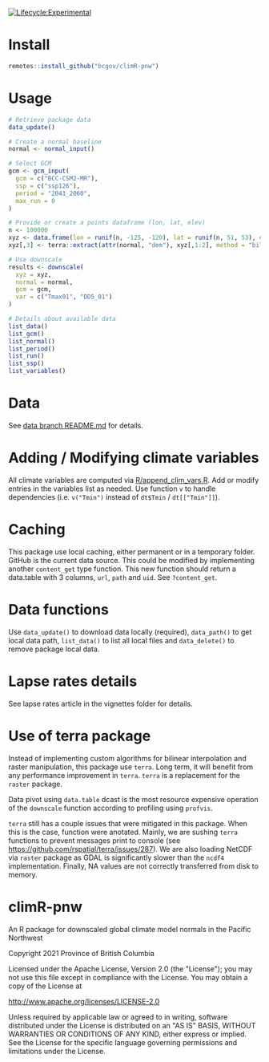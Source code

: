 <!-- badges: start -->
[![Lifecycle:Experimental](https://img.shields.io/badge/Lifecycle-Experimental-339999)](<Redirect-URL>)
<!-- badges: end -->

# Install

```r
remotes::install_github("bcgov/climR-pnw")
```

# Usage

```r
# Retrieve package data
data_update()

# Create a normal baseline
normal <- normal_input()

# Select GCM
gcm <- gcm_input(
  gcm = c("BCC-CSM2-MR"),
  ssp = c("ssp126"),
  period = "2041_2060",
  max_run = 0
)

# Provide or create a points dataframe (lon, lat, elev)
n <- 100000
xyz <- data.frame(lon = runif(n, -125, -120), lat = runif(n, 51, 53), elev = numeric(n))
xyz[,3] <- terra::extract(attr(normal, "dem"), xyz[,1:2], method = "bilinear")[,-1L]

# Use downscale
results <- downscale(
  xyz = xyz,
  normal = normal,
  gcm = gcm,
  var = c("Tmax01", "DD5_01")
)

# Details about available data
list_data()
list_gcm()
list_normal()
list_period()
list_run()
list_ssp()
list_variables()

```

# Data

See [data branch README.md](https://github.com/bcgov/climR-pnw/blob/data/README.md) for details.

# Adding / Modifying climate variables

All climate variables are computed via [R/append_clim_vars.R](./R/append_clim_vars.R). Add or modify entries in the variables list as needed. Use function `v` to handle dependencies (i.e. `v("Tmin")` instead of `dt$Tmin` / `dt[["Tmin"]]`).

# Caching

This package use local caching, either permanent or in a temporary folder. GitHub is the current data source. This could be modified by implementing another `content_get` type function. This new function should return a data.table with 3 columns, `url`, `path` and `uid`.
See `?content_get`.

# Data functions

Use `data_update()` to download data locally (required), `data_path()` to get local data path, `list_data()` to list all local files and `data_delete()` to remove package local data.

# Lapse rates details

See lapse rates article in the vignettes folder for details.

# Use of terra package

Instead of implementing custom algorithms for bilinear interpolation and raster manipulation, this package use `terra`. Long term, it will benefit from any performance improvement in `terra`. `terra` is a replacement for the `raster` package.

Data pivot using `data.table` dcast is the most resource expensive operation of the `downscale` function according to profiling using `profvis`.

`terra` still has a couple issues that were mitigated in this package. When this is the case, function were anotated. Mainly, we are sushing `terra` functions to prevent messages print to console (see https://github.com/rspatial/terra/issues/287). We are also loading NetCDF via `raster` package as GDAL is significantly slower than the `ncdf4` implementation. Finally, NA values are not correctly transferred from disk to memory.

# climR-pnw
An R package for downscaled global climate model normals in the Pacific Northwest

Copyright 2021 Province of British Columbia

Licensed under the Apache License, Version 2.0 (the "License"); you may not use this file except in compliance with the License. You may obtain a copy of the License at

http://www.apache.org/licenses/LICENSE-2.0

Unless required by applicable law or agreed to in writing, software distributed under the License is distributed on an "AS IS" BASIS, WITHOUT WARRANTIES OR CONDITIONS OF ANY KIND, either express or implied. See the License for the specific language governing permissions and limitations under the License.
